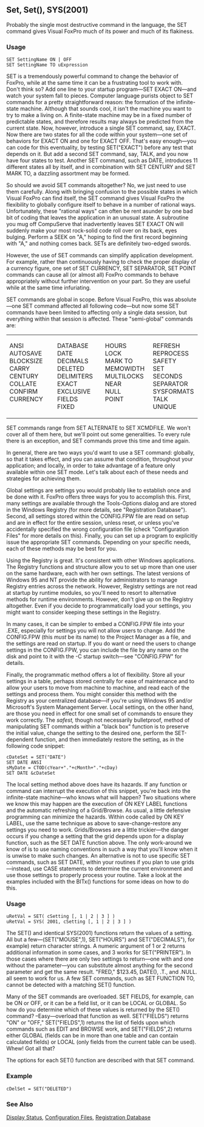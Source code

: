 ## Set, Set(), SYS(2001)

Probably the single most destructive command in the language, the SET command gives Visual FoxPro much of its power and much of its flakiness.

### Usage

```foxpro
SET SettingName ON | OFF
SET SettingName TO uExpression
```

SET is a tremendously powerful command to change the behavior of FoxPro, while at the same time it can be a frustrating tool to work with. Don't think so? Add one line to your startup program&mdash;SET EXACT ON&mdash;and watch your system fall to pieces. Computer language purists object to SET commands for a pretty straightforward reason: the formation of the infinite-state machine. Although that sounds cool, it isn't the machine you want to try to make a living on. A finite-state machine may be in a fixed number of predictable states, and therefore results may always be predicted from the current state. Now, however, introduce a single SET command, say, EXACT. Now there are two states for all the code within your system&mdash;one set of behaviors for EXACT ON and one for EXACT OFF. That's easy enough&mdash;you can code for this eventuality, by testing SET("EXACT") before any test that depends on it. But add a second SET command, say, TALK, and you now have four states to test. Another SET command, such as DATE, introduces 11 different states all by itself, and in combination with SET CENTURY and SET MARK TO, a dazzling assortment may be formed. 

So should we avoid SET commands altogether? No, we just need to use them carefully. Along with bringing confusion to the possible states in which Visual FoxPro can find itself, the SET command gives Visual FoxPro the flexibility to globally configure itself to behave in a number of rational ways. Unfortunately, these "rational ways" can often be rent asunder by one bad bit of coding that leaves the application in an unusual state. A subroutine you mug off CompuServe that inadvertently leaves SET EXACT ON will suddenly make your most rock-solid code roll over on its back, eyes bulging. Perform a SEEK on "A," hoping to find the first record beginning with "A," and nothing comes back. SETs are definitely two-edged swords.

However, the use of SET commands can simplify application development. For example, rather than continuously having to check the proper display of a currency figure, one set of SET CURRENCY, SET SEPARATOR, SET POINT commands can cause all (or almost all) FoxPro commands to behave appropriately without further intervention on your part. So they are useful while at the same time infuriating.

SET commands are global in scope. Before Visual FoxPro, this was absolute&mdash;one SET command affected all following code&mdash;but now some SET commands have been limited to affecting only a single data session, but everything within that session is affected. These "semi-global" commands are:

<table>
<tr>
  <td width="25%" valign="top">
  <p>ANSI<br> AUTOSAVE<br> BLOCKSIZE<br> CARRY<br> CENTURY<br> COLLATE<br> CONFIRM<br> CURRENCY</p>
  </td>
  <td width="25%" valign="top">
  <p>DATABASE<br> DATE<br> DECIMALS<br> DELETED<br> DELIMITERS<br> EXACT<br> EXCLUSIVE<br> FIELDS<br> FIXED</p>
  </td>
  <td width="25%" valign="top">
  <p>HOURS<br> LOCK<br> MARK TO<br> MEMOWIDTH<br> MULTILOCKS<br> NEAR<br> NULL<br> POINT</p>
  </td>
  <td width="25%" valign="top">
  <p>REFRESH<br> REPROCESS<br> SAFETY<br> SET SECONDS<br> SEPARATOR<br> SYSFORMATS<br> TALK<br> UNIQUE</p>
  </td>
 </tr>
</table>

SET commands range from SET ALTERNATE to SET XCMDFILE. We won't cover all of them here, but we'll point out some generalities. To every rule there is an exception, and SET commands prove this time and time again.

In general, there are two ways you'd want to use a SET command: globally, so that it takes effect, and you can assume that condition, throughout your application; and locally, in order to take advantage of a feature only available within one SET mode. Let's talk about each of these needs and strategies for achieving them.

Global settings are settings you would probably like to establish once and be done with it. FoxPro offers three ways for you to accomplish this. First, many settings are available through the Tools-Options dialog and are stored in the Windows Registry (for more details, see "Registration Database"). Second, all settings stored within the CONFIG.FPW file are read on setup and are in effect for the entire session, unless reset, or unless you've accidentally specified the wrong configuration file (check "Configuration Files" for more details on this). Finally, you can set up a program to explicitly issue the appropriate SET commands. Depending on your specific needs, each of these methods may be best for you. 

Using the Registry is great. It's consistent with other Windows applications. The Registry functions and structure allow you to set up more than one user on the same hardware, each with her own settings. The latest versions of Windows 95 and NT provide the ability for administrators to manage Registry entries across the network. However, Registry settings are not read at startup by runtime modules, so you'll need to resort to alternative methods for runtime environments. However, don't give up on the Registry altogether. Even if you decide to programmatically load your settings, you might want to consider keeping these settings in the Registry.

In many cases, it can be simpler to embed a CONFIG.FPW file into your .EXE, especially for settings you will not allow users to change. Add the CONFIG.FPW (this *must* be its name) to the Project Manager as a file, and the settings are read on startup. If you do want or need the users to change settings in the CONFIG.FPW, you can include the file by any name on the disk and point to it with the -C startup switch&mdash;see "CONFIG.FPW" for details.

Finally, the programmatic method offers a lot of flexibility. Store all your settings in a table, perhaps stored centrally for ease of maintenance and to allow your users to move from machine to machine, and read each of the settings and process them. You might consider this method with the Registry as your centralized database&mdash;if you're using Windows 95 and/or Microsoft's System Management Server. Local settings, on the other hand, are those you need in effect for one small set of commands to ensure they work correctly. The *safest,* though not necessarily bulletproof, method of manipulating SET commands within a "black box" function is to preserve the initial value, change the setting to the desired one, perform the SET-dependent function, and then immediately restore the setting, as in the following code snippet:

```foxpro
cDateSet = SET("DATE")
SET DATE ANSI
sMyDate = CTOD(cYear+"."+cMonth+"."+cDay)
SET DATE &cDateSet
```
The local setting method above does have its hazards. If any function or command can interrupt the execution of this snippet, you're back into the infinite-state machine&mdash;who knows what will happen? Two situations where we know this may happen are the execution of ON KEY LABEL functions and the automatic refreshing of a Grid/Browse. As usual, a little defensive programming can minimize the hazards. Within code called by ON KEY LABEL, use the same technique as above to save-change-restore any settings you need to work. Grids/Browses are a little trickier&mdash;the danger occurs if you change a setting that the grid depends upon for a display function, such as the SET DATE function above. The only work-around we know of is to use naming conventions in such a way that you'll know when it is unwise to make such changes. An alternative is not to use specific SET commands, such as SET DATE, within your routines if you plan to use grids&mdash;instead, use CASE statements to determine the current environment and use those settings to properly process your routine. Take a look at the examples included with the BITx() functions for some ideas on how to do this.

### Usage

```foxpro
uRetVal = SET( cSetting [, 1 | 2 | 3 ] )
uRetVal = SYS( 2001, cSetting [, 1 | 2 | 3 ] )
```

The SET() and identical SYS(2001) functions return the values of a setting. All but a few&mdash;(SET("MOUSE",1), SET("HOURS") and SET("DECIMALS"), for example) return character strings. A numeric argument of 1 or 2 returns additional information in some cases, and 3 works for SET("PRINTER"). In those cases where there are only two settings to return&mdash;one with and one without the parameter&mdash;you can substitute almost anything for the second parameter and get the same result. "FRED," $123.45, DATE(), .T., and .NULL. all seem to work for us. A few SET commands, such as SET FUNCTION TO, cannot be detected with a matching SET() function.

Many of the SET commands are overloaded. SET FIELDS, for example, can be ON or OFF, or it can be a field list, or it can be LOCAL or GLOBAL. So how do you determine which of these values is returned by the SET() command? &ndash;Easy&mdash;overload that function as well. SET("FIELDS") returns "ON" or "OFF," SET("FIELDS",1) returns the list of fields upon which commands such as EDIT and BROWSE work, and SET("FIELDS",2) returns either GLOBAL (fields can be in more than one table and can contain calculated fields) or LOCAL (only fields from the current table can be used). Whew! Got all that?

The options for each SET() function are described with that SET command.

### Example

```foxpro
cDelSet = SET("DELETED")
```
### See Also

[Display Status](s4g111.md), [Configuration Files](s4g322.md), [Registration Database](s4g300.md)